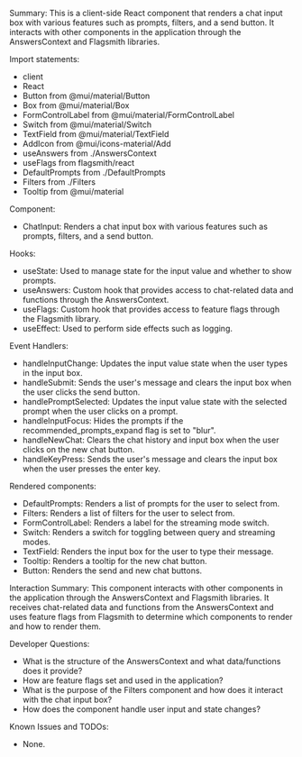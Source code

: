 Summary:
This is a client-side React component that renders a chat input box with various features such as prompts, filters, and a send button. It interacts with other components in the application through the AnswersContext and Flagsmith libraries.

Import statements:
- client
- React
- Button from @mui/material/Button
- Box from @mui/material/Box
- FormControlLabel from @mui/material/FormControlLabel
- Switch from @mui/material/Switch
- TextField from @mui/material/TextField
- AddIcon from @mui/icons-material/Add
- useAnswers from ./AnswersContext
- useFlags from flagsmith/react
- DefaultPrompts from ./DefaultPrompts
- Filters from ./Filters
- Tooltip from @mui/material

Component:
- ChatInput: Renders a chat input box with various features such as prompts, filters, and a send button.

Hooks:
- useState: Used to manage state for the input value and whether to show prompts.
- useAnswers: Custom hook that provides access to chat-related data and functions through the AnswersContext.
- useFlags: Custom hook that provides access to feature flags through the Flagsmith library.
- useEffect: Used to perform side effects such as logging.

Event Handlers:
- handleInputChange: Updates the input value state when the user types in the input box.
- handleSubmit: Sends the user's message and clears the input box when the user clicks the send button.
- handlePromptSelected: Updates the input value state with the selected prompt when the user clicks on a prompt.
- handleInputFocus: Hides the prompts if the recommended_prompts_expand flag is set to "blur".
- handleNewChat: Clears the chat history and input box when the user clicks on the new chat button.
- handleKeyPress: Sends the user's message and clears the input box when the user presses the enter key.

Rendered components:
- DefaultPrompts: Renders a list of prompts for the user to select from.
- Filters: Renders a list of filters for the user to select from.
- FormControlLabel: Renders a label for the streaming mode switch.
- Switch: Renders a switch for toggling between query and streaming modes.
- TextField: Renders the input box for the user to type their message.
- Tooltip: Renders a tooltip for the new chat button.
- Button: Renders the send and new chat buttons.

Interaction Summary:
This component interacts with other components in the application through the AnswersContext and Flagsmith libraries. It receives chat-related data and functions from the AnswersContext and uses feature flags from Flagsmith to determine which components to render and how to render them.

Developer Questions:
- What is the structure of the AnswersContext and what data/functions does it provide?
- How are feature flags set and used in the application?
- What is the purpose of the Filters component and how does it interact with the chat input box?
- How does the component handle user input and state changes?

Known Issues and TODOs:
- None.